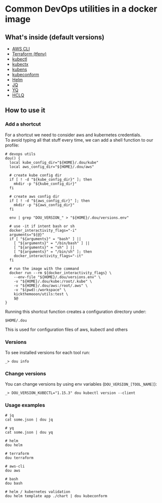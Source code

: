 # Common DevOps utilities in a docker image

## What's inside (default versions)

- [AWS CLI](https://aws.amazon.com/cli/)
- [Terraform (tfenv)](https://www.terraform.io/)
- [kubectl](https://kubernetes.io/docs/reference/kubectl/kubectl/)
- [kubectx](https://github.com/ahmetb/kubectx/)
- [kubens](https://github.com/ahmetb/kubectx/)
- [kubeconform](https://github.com/yannh/kubeconform)
- [Helm](https://helm.sh/)
- [JQ](https://stedolan.github.io/jq/)
- [YQ](https://github.com/mikefarah/yq)
- [HCLQ](https://hclq.sh/)

## How to use it

### Add a shortcut

For a shortcut we need to consider aws and kubernetes credentials.  
To avoid typing all that stuff every time, we can add a shell function to our profile:
```
# devops utils
dou() {
  local kube_config_dir="${HOME}/.dou/kube"
  local aws_config_dir="${HOME}/.dou/aws"
  
  # create kube config dir 
  if [ ! -d "${kube_config_dir}" ]; then
    mkdir -p "${kube_config_dir}"
  fi
  
  # create aws config dir 
  if [ ! -d "${aws_config_dir}" ]; then
    mkdir -p "${aws_config_dir}"
  fi
  
  env | grep "DOU_VERSION_" > "${HOME}/.dou/versions.env"
  
  # use -it if intent bash or sh
  docker_interactivity_flags="-i"
  arguments="${@}"
  if [ "${arguments}" = "bash" ] ||
    [ "${arguments}" = "/bin/bash" ] ||
    [ "${arguments}" = "sh" ] ||
    [ "${arguments}" = "/bin/sh" ]; then
    docker_interactivity_flags="-it"  
  fi
  
  # run the image with the command
  docker run --rm ${docker_interactivity_flags} \
    --env-file "${HOME}/.dou/versions.env" \
    -v "${HOME}/.dou/kube:/root/.kube" \
    -v "${HOME}/.dou/aws:/root/.aws" \
    -v "$(pwd):/workspace" \
    kickthemooon/utils:test \
    $@
}

```

Running this shortcut function creates a configuration directory under:  
```
$HOME/.dou
```
This is used for configuration files of aws, kubectl and others

### Versions

To see installed versions for each tool run:
```
_> dou info
```

### Change versions

You can change versions by using env variables (`DOU_VERSION_[TOOL_NAME]`):
```
_> DOU_VERSION_KUBECTL="1.15.3" dou kubectl version --client
```

### Usage examples
```
# jq
cat some.json | dou jq

# yq
cat some.json | dou yq

# helm
dou helm

# terraform
dou terraform

# aws-cli
dou aws

# bash
dou bash

# helm / kubernetes validation
dou helm template app ./chart | dou kubeconform